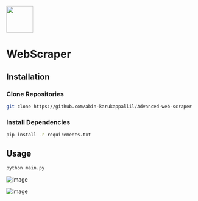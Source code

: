 [<img src="https://github.com/user-attachments/assets/0ae5661c-f57d-4c9e-aeea-e938edcd815d  " width="70"/>](web.png)
 # WebScraper

## Installation

### Clone Repositories

``` bash 
git clone https://github.com/abin-karukappallil/Advanced-web-scraper
```
### Install Dependencies

``` bash
pip install -r requirements.txt
```

## Usage

``` bash
python main.py
```



![image](https://github.com/user-attachments/assets/63242c07-59be-4a9a-aab1-d70f341e566a)


![image](https://github.com/user-attachments/assets/a0cea67e-0390-44e9-ba66-965b4701a810)


